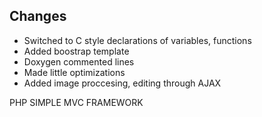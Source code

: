 ## Changes

- Switched to C style declarations of variables, functions
- Added boostrap template
- Doxygen commented lines
- Made little optimizations
- Added image proccesing, editing through AJAX
  
PHP SIMPLE MVC FRAMEWORK
